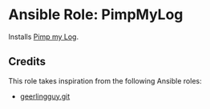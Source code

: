 # Ansible Role: PimpMyLog

Installs [Pimp my Log](http://pimpmylog.com/).

## Credits

This role takes inspiration from the following Ansible roles:

- [geerlingguy.git](https://github.com/geerlingguy/ansible-role-git)
